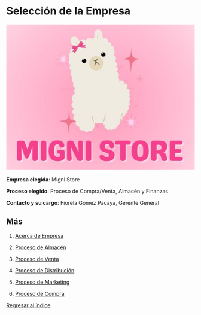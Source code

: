# Selección de la Empresa
![MigniStore](mignistore.jpg)

**Empresa elegida**: Migni Store

**Proceso elegido**: Proceso de Compra/Venta, Almacén y Finanzas

**Contacto y su cargo**: Fiorela Gómez Pacaya, Gerente General

## Más

1. [Acerca de Empresa](acerca_empresa.md)

2. [Proceso de Almacén](proceso_almacen.md)

3. [Proceso de Venta](proceso_venta.md)

4. [Proceso de Distribución](proceso_distribución.md)

5. [Proceso de Marketing](proceso_marketing.md)

6. [Proceso de Compra](proceso_compra.md)

[Regresar al índice](../README.md)
